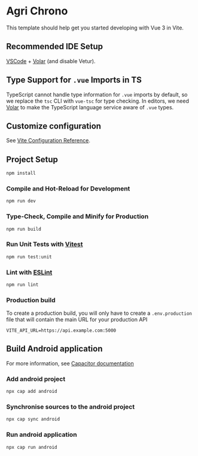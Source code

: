 # Agri Chrono

This template should help get you started developing with Vue 3 in Vite.

## Recommended IDE Setup

[VSCode](https://code.visualstudio.com/) + [Volar](https://marketplace.visualstudio.com/items?itemName=Vue.volar) (and disable Vetur).

## Type Support for `.vue` Imports in TS

TypeScript cannot handle type information for `.vue` imports by default, so we replace the `tsc` CLI with `vue-tsc` for type checking. In editors, we need [Volar](https://marketplace.visualstudio.com/items?itemName=Vue.volar) to make the TypeScript language service aware of `.vue` types.

## Customize configuration

See [Vite Configuration Reference](https://vite.dev/config/).

## Project Setup

```sh
npm install
```

### Compile and Hot-Reload for Development

```sh
npm run dev
```

### Type-Check, Compile and Minify for Production

```sh
npm run build
```

### Run Unit Tests with [Vitest](https://vitest.dev/)

```sh
npm run test:unit
```

### Lint with [ESLint](https://eslint.org/)

```sh
npm run lint
```

### Production build

To create a production build, you will only have to create a `.env.production` file that will contain the main URL for your production API

```
VITE_API_URL=https://api.example.com:5000
```

## Build Android application

For more information, see [Capacitor documentation](https://capacitorjs.com/docs/android)

### Add android project

```sh
npx cap add android
```

### Synchronise sources to the android project

```sh
npx cap sync android
```

### Run android application

```sh
npx cap run android
```

